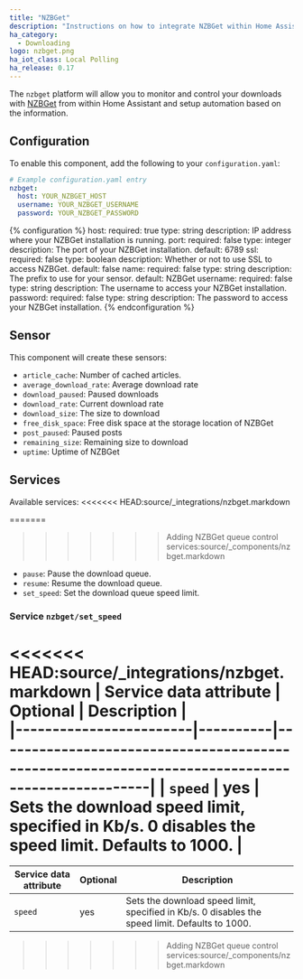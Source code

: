 ```yaml
---
title: "NZBGet"
description: "Instructions on how to integrate NZBGet within Home Assistant."
ha_category:
  - Downloading
logo: nzbget.png
ha_iot_class: Local Polling
ha_release: 0.17
---
```


The `nzbget` platform will allow you to monitor and control your downloads with [NZBGet](http://NZBGet.net) from within Home Assistant and setup automation based on the information.

## Configuration

To enable this component, add the following to your `configuration.yaml`:

```yaml
# Example configuration.yaml entry
nzbget:
  host: YOUR_NZBGET_HOST
  username: YOUR_NZBGET_USERNAME
  password: YOUR_NZBGET_PASSWORD
```

{% configuration %}
host:
  required: true
  type: string
  description: IP address where your NZBGet installation is running.
port:
  required: false
  type: integer
  description: The port of your NZBGet installation.
  default: 6789
ssl:
  required: false
  type: boolean
  description: Whether or not to use SSL to access NZBGet.
  default: false
name:
  required: false
  type: string
  description: The prefix to use for your sensor.
  default: NZBGet
username:
  required: false
  type: string
  description: The username to access your NZBGet installation.
password:
  required: false
  type: string
  description: The password to access your NZBGet installation.
{% endconfiguration %}

## Sensor

This component will create these sensors:

- `article_cache`: Number of cached articles.
- `average_download_rate`: Average download rate
- `download_paused`: Paused downloads
- `download_rate`: Current download rate
- `download_size`: The size to download
- `free_disk_space`: Free disk space at the storage location of NZBGet
- `post_paused`: Paused posts
- `remaining_size`: Remaining size to download
- `uptime`: Uptime of NZBGet

## Services

Available services: 
<<<<<<< HEAD:source/_integrations/nzbget.markdown

=======
>>>>>>> Adding NZBGet queue control services:source/_components/nzbget.markdown
  - `pause`: Pause the download queue.
  - `resume`: Resume the download queue.
  - `set_speed`: Set the download queue speed limit.

### Service `nzbget/set_speed`

<<<<<<< HEAD:source/_integrations/nzbget.markdown
| Service data attribute | Optional | Description |                                                                                     
|------------------------|----------|-------------------------------------------------------------------------------------------------|
| `speed`                |      yes | Sets the download speed limit, specified in Kb/s. 0 disables the speed limit. Defaults to 1000. |
=======
| Service data attribute | Optional | Description                                                                                                                                                                             |
|------------------------|----------|-----------------------------------------------------------------------------------------------------------------------------------------------------------------------------------------|
| `speed`                |      yes | Sets the download speed limit, specified in Kb/s. 0 disables the speed limit. Defaults to 1000. |
>>>>>>> Adding NZBGet queue control services:source/_components/nzbget.markdown
